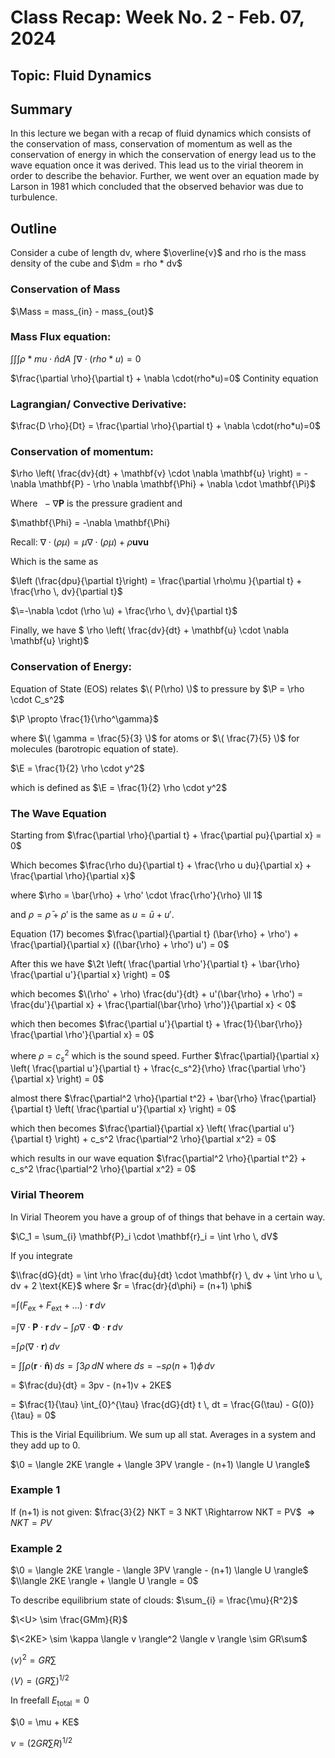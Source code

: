 

# Class Recap: Week No. 2 - Feb. 07, 2024
## Topic: Fluid Dynamics

## Summary

In this lecture we began with a recap of fluid dynamics which consists of the conservation of mass, conservation of momentum as well as the conservation of energy in which the conservation of energy lead us to the wave equation once it was derived. This lead us to the virial theorem in order to describe the behavior. Further, we went over an equation made by Larson in 1981 which concluded that the observed behavior was due to turbulence. 

## Outline 

Consider a cube of length dv, where $\overline{v}$ 
and rho is the mass density of the cube and $\dm = rho * dv$

### Conservation of Mass
$\Mass = mass_{in} - mass_{out}$

### Mass Flux equation:
$\int\int\int\rho * mu \cdot \hat{n} dA$
$\int\nabla \cdot(rho*u)=0$

$\frac{\partial \rho}{\partial t} + \nabla \cdot(rho*u)=0$  Continity equation

### Lagrangian/ Convective Derivative:

$\frac{D \rho}{Dt}  = \frac{\partial \rho}{\partial t} + \nabla \cdot(rho*u)=0$

### Conservation of momentum:

$\rho \left( \frac{dv}{dt} + \mathbf{v} \cdot \nabla \mathbf{u} \right) = - \nabla \mathbf{P} - \rho \nabla \mathbf{\Phi} + \nabla \cdot \mathbf{\Pi}$
 
 Where $\ - \nabla \mathbf{P}$ is the pressure gradient and

$\mathbf{\Phi} = -\nabla \mathbf{\Phi}

Recall:
$\nabla \cdot (\rho \mu) = \mu \nabla \cdot (\rho \mu) + \rho\mathbf{u}\mathbf{v} \mathbf{u}$

Which is the same as 

$\left (\frac{dpu}{\partial t}\right) = \frac{\partial \rho\mu }{\partial t} +  \frac{\rho \, dv}{\partial t}$

$\=-\nabla \cdot (\rho \u) + \frac{\rho \, dv}{\partial t}$

Finally, we have
$ \rho \left( \frac{dv}{dt} + \mathbf{u} \cdot \nabla \mathbf{u} \right)$

### Conservation of Energy:
Equation of State (EOS) relates $\( P(\rho) \)$ to pressure by
$\P = \rho \cdot C_s^2$

$\P \propto \frac{1}{\rho^\gamma}$

where $\( \gamma = \frac{5}{3} \)$ for atoms or $\( \frac{7}{5} \)$ for molecules (barotropic equation of state).

$\E = \frac{1}{2} \rho \cdot y^2$

which is defined as
$\E = \frac{1}{2} \rho \cdot y^2$


### The Wave Equation

Starting from
$\frac{\partial \rho}{\partial t} + \frac{\partial pu}{\partial x} = 0$

Which becomes
$\frac{\rho du}{\partial t} + \frac{\rho u du}{\partial x} + \frac{\partial \rho}{\partial x}$

where
$\rho = \bar{\rho} + \rho' \cdot \frac{\rho'}{\rho} \ll 1$

and $\rho = \bar{\rho} + \rho'$ is the same as $u = \bar{u} + u'.$

Equation (17) becomes
$\frac{\partial}{\partial t} (\bar{\rho} + \rho') + \frac{\partial}{\partial x} ((\bar{\rho} + \rho') u') = 0$

After this we have
$\2t \left( \frac{\partial \rho'}{\partial t} + \bar{\rho} \frac{\partial u'}{\partial x} \right) = 0$

which becomes
$\(\rho' + \rho) \frac{du'}{dt} + u'(\bar{\rho} + \rho') = \frac{du'}{\partial x} + \frac{\partial(\bar{\rho} \rho')}{\partial x} < 0$

which then becomes
$\frac{\partial u'}{\partial t} + \frac{1}{\bar{\rho}} \frac{\partial \rho'}{\partial x} = 0$

where $\rho = c_s^2$ which is the sound speed. Further
$\frac{\partial}{\partial x} \left( \frac{\partial u'}{\partial t} + \frac{c_s^2}{\rho} \frac{\partial \rho'}{\partial x} \right) = 0$

almost there
$\frac{\partial^2 \rho}{\partial t^2} + \bar{\rho} \frac{\partial}{\partial t} \left( \frac{\partial u'}{\partial x} \right) = 0$

which then becomes
$\frac{\partial}{\partial x} \left( \frac{\partial u'}{\partial t} \right) + c_s^2 \frac{\partial^2 \rho}{\partial x^2} = 0$

which results in our wave equation
$\frac{\partial^2 \rho}{\partial t^2} + c_s^2 \frac{\partial^2 \rho}{\partial x^2} = 0$

### Virial Theorem
In Virial Theorem you have a group of of things that behave in a certain way.

$\C_1 = \sum_{i} \mathbf{P}_i \cdot \mathbf{r}_i = \int \rho \, dV$

If you integrate

$\\frac{dG}{dt} = \int \rho \frac{du}{dt} \cdot \mathbf{r} \, dv + \int \rho u \, dv + 2 \text{KE}$ where $r = \frac{dr}{d\phi} = (n+1) \phi$

=$\int (F_{\text{ex}} + F_{\text{ext}} + \ldots) \cdot \mathbf{r} \, dv$

=$\int \nabla \cdot \mathbf{P} \cdot \mathbf{r} \, dv - \int\rho \nabla \cdot \mathbf{\Phi} \cdot \mathbf{r} \, dv$

 =$\int \rho (\nabla \cdot \mathbf{r}) \, dv$

 = $\int\int\rho (\mathbf{r} \cdot \mathbf{\hat{n}}) \, ds = \int 3 \rho \, dN$ where $ds = -s \rho (n+1) \phi \, dv$

= $\frac{du}{dt} = 3pv - (n+1)v + 2KE$

= $\frac{1}{\tau} \int_{0}^{\tau} \frac{dG}{dt} t \, dt = \frac{G(\tau) - G(0)}{\tau} = 0$ 

This is the Virial Equilibrium.
We sum up all stat. Averages in a system and they add up to 0.

$\0 = \langle 2KE \rangle + \langle 3PV \rangle - (n+1) \langle U \rangle$

### Example 1
If (n+1) is not given:
$\frac{3}{2} NKT = 3 NKT \Rightarrow NKT = PV$
$\Rightarrow NKT = PV$

### Example 2
$\0 = \langle 2KE \rangle - \langle 3PV \rangle - (n+1) \langle U \rangle$
$\\langle 2KE \rangle + \langle U \rangle = 0$

To describe equilibrium state of clouds:
$\sum_{i} = \frac{\mu}{R^2}$

$\<U> \sim \frac{GMm}{R}$


$\<2KE> \sim \kappa \langle v \rangle^2 \langle v \rangle \sim GR\sum$

$\langle v \rangle^2 = GR\sum$

$\langle V \rangle = \left(GR\sum\right)^{1/2}$

In freefall $E_{\text{total}} = 0$

$\0 = \mu + KE$

$\nu = \left(2GR\sum R\right)^{1/2}$

